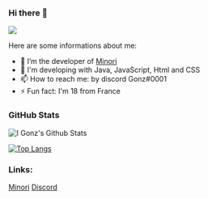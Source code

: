 ### Hi there 👋
<p align="left">
  <img src="https://media0.giphy.com/media/LW5vBvAb48Oe9OoEKT/giphy.gif" />
</p>

Here are some informations about me:

- 🔭 I’m the developer of [Minori](https://minoribot.eu/)
- 💬 I'm developing with Java, JavaScript, Html and CSS
- 📫 How to reach me: by discord Gonz#0001
- ⚡ Fun fact: I'm 18 from France


### GitHub Stats

![I Gonz's Github Stats](https://github-readme-stats.vercel.app/api?username=gonzyui&show_icons=true&theme=monokai)

[![Top Langs](https://github-readme-stats.vercel.app/api/top-langs/?username=gonzyui&layout=compact&show_icons=true&theme=monokai)](https://github.com/gonzyui)



### Links:
[Minori](https://minoribot.eu/)
[Discord](https://discord.bio/p/gonzyui)
